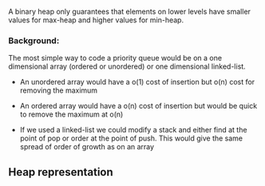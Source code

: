 A binary heap only guarantees that elements on lower levels have smaller values for max-heap and higher values for min-heap.


### Background:

The most simple way to code a priority queue would be on a one dimensional array (ordered or unordered) or one dimensional linked-list.

- An unordered array would have a o(1) cost of insertion but o(n) cost for removing the maximum

- An ordered array would have a o(n) cost of insertion but would be quick to remove the maximum at o(n)

- If we used a linked-list we could modify a stack and either find at the point of pop or order at the point of push. This would give the same spread of order of growth as on an array


## Heap representation



